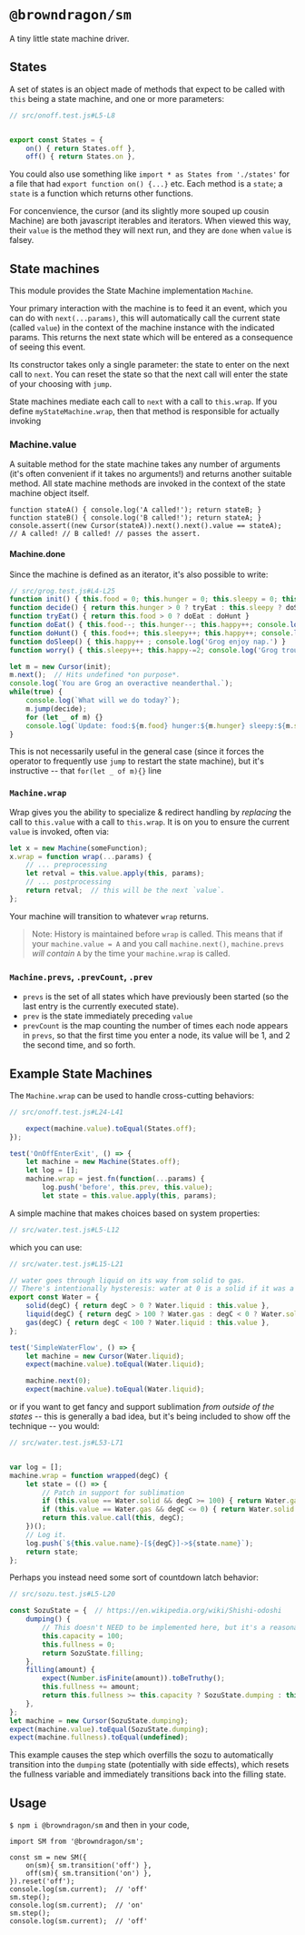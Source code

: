 # `@browndragon/sm`

A tiny little state machine driver.

## States

A set of states is an object made of methods that expect to be called with `this` being a state machine, and one or more parameters:
```js
// src/onoff.test.js#L5-L8


export const States = {
    on() { return States.off },
    off() { return States.on },
```

You could also use something like `import * as States from './states'` for a file that had `export function on() {...}` etc.
Each method is a `state`; a `state` is a function which returns other functions.

For concenvience, the cursor (and its slightly more souped up cousin Machine) are both javascript iterables and iterators. When viewed this way, their `value` is the method they will next run, and they are `done` when `value` is falsey.

## State machines

This module provides the State Machine implementation `Machine`.

Your primary interaction with the machine is to feed it an event, which you can do with `next(...params)`, this will automatically call the current state (called `value`) in the context of the machine instance with the indicated params. This returns the next state which will be entered as a consequence of seeing this event.

Its constructor takes only a single parameter: the state to enter on the next call to `next`. You can reset the state so that the next call will enter the state of your choosing with `jump`.

State machines mediate each call to `next` with a call to `this.wrap`. If you define `myStateMachine.wrap`, then that method is responsible for actually invoking 

### Machine.value
A suitable method for the state machine takes any number of arguments (it's often convenient if it takes no arguments!) and returns another suitable method.
All state machine methods are invoked in the context of the state machine object itself.

```
function stateA() { console.log('A called!'); return stateB; }
function stateB() { console.log('B called!'); return stateA; }
console.assert((new Cursor(stateA)).next().next().value == stateA);  // A called! // B called! // passes the assert.
```

#### Machine.done
Since the machine is defined as an iterator, it's also possible to write:
```js
// src/grog.test.js#L4-L25
function init() { this.food = 0; this.hunger = 0; this.sleepy = 0; this.happy = 1; }
function decide() { return this.hunger > 0 ? tryEat : this.sleepy ? doSleep : worry }
function tryEat() { return this.food > 0 ? doEat : doHunt }
function doEat() { this.food--; this.hunger--; this.happy++; console.log('Grog eat food!') }
function doHunt() { this.food++; this.sleepy++; this.happy++; console.log('Grog spend day hunting!') }
function doSleep() { this.happy++ ; console.log('Grog enjoy nap.') }
function worry() { this.sleepy++; this.happy-=2; console.log('Grog troubled.') }

let m = new Cursor(init);
m.next();  // Hits undefined *on purpose*.
console.log(`You are Grog an overactive neanderthal.`);
while(true) {
    console.log(`What will we do today?`);
    m.jump(decide);
    for (let _ of m) {}    
    console.log(`Update: food:${m.food} hunger:${m.hunger} sleepy:${m.sleepy} happy:${m.happy}`);
}
```
This is not necessarily useful in the general case (since it forces the operator to frequently use `jump` to restart the state machine), but it's instructive -- that `for(let _ of m){}` line 

### `Machine.wrap`
Wrap gives you the ability to specialize & redirect handling by *replacing* the call to `this.value` with a call to `this.wrap`. It is on you to ensure the current `value` is invoked, often via:

```js
let x = new Machine(someFunction);
x.wrap = function wrap(...params) {
    // ... preprocessing
    let retval = this.value.apply(this, params);
    // ... postprocessing
    return retval;  // this will be the next `value`.    
};
```

Your machine will transition to whatever `wrap` returns.

> Note: History is maintained before `wrap` is called. This means that if your `machine.value = A` and you call `machine.next()`, `machine.prevs` *will contain* `A` by the time your `machine.wrap` is called. 

### `Machine.prevs`, `.prevCount`, `.prev`

* `prevs` is the set of all states which have previously been started (so the last entry is the currently executed state).
* `prev` is the state immediately preceding `value`
* `prevCount` is the map counting the number of times each node appears in `prevs`, so that the first time you enter a node, its value will be 1, and 2 the second time, and so forth.


## Example State Machines

The `Machine.wrap` can be used to handle cross-cutting behaviors:
```js
// src/onoff.test.js#L24-L41

    expect(machine.value).toEqual(States.off);
});

test('OnOffEnterExit', () => {
    let machine = new Machine(States.off);
    let log = [];
    machine.wrap = jest.fn(function(...params) {
        log.push('before', this.prev, this.value);
        let state = this.value.apply(this, params);
```

A simple machine that makes choices based on system properties:
```js
// src/water.test.js#L5-L12

```
which you can use:
```js
// src/water.test.js#L15-L21

// water goes through liquid on its way from solid to gas.
// There's intentionally hysteresis: water at 0 is a solid if it was a solid, liquid if it was a liquid.
export const Water = {
    solid(degC) { return degC > 0 ? Water.liquid : this.value },
    liquid(degC) { return degC > 100 ? Water.gas : degC < 0 ? Water.solid : this.value },
    gas(degC) { return degC < 100 ? Water.liquid : this.value },
};

test('SimpleWaterFlow', () => {
    let machine = new Cursor(Water.liquid);
    expect(machine.value).toEqual(Water.liquid);

    machine.next(0);
    expect(machine.value).toEqual(Water.liquid);
```
or if you want to get fancy and support sublimation *from outside of the states* -- this is generally a bad idea, but it's being included to show off the technique -- you would:
```js
// src/water.test.js#L53-L71


var log = [];
machine.wrap = function wrapped(degC) {
    let state = (() => {
        // Patch in support for sublimation
        if (this.value == Water.solid && degC >= 100) { return Water.gas }
        if (this.value == Water.gas && degC <= 0) { return Water.solid }
        return this.value.call(this, degC);
    })();
    // Log it.
    log.push(`${this.value.name}-[${degC}]->${state.name}`);
    return state;
};
```

Perhaps you instead need some sort of countdown latch behavior:
```js
// src/sozu.test.js#L5-L20

const SozuState = {  // https://en.wikipedia.org/wiki/Shishi-odoshi
    dumping() {
        // This doesn't NEED to be implemented here, but it's a reasonable place to go.
        this.capacity = 100;
        this.fullness = 0;
        return SozuState.filling;
    },
    filling(amount) {
        expect(Number.isFinite(amount)).toBeTruthy();
        this.fullness += amount;
        return this.fullness >= this.capacity ? SozuState.dumping : this.value;
    },
};
let machine = new Cursor(SozuState.dumping);
expect(machine.value).toEqual(SozuState.dumping);
expect(machine.fullness).toEqual(undefined);
```
This example causes the step which overfills the sozu to automatically transition into the `dumping` state (potentially with side effects), which resets the fullness variable and immediately transitions back into the filling state.

## Usage
`$ npm i @browndragon/sm` and then in your code,
```
import SM from '@browndragon/sm';

const sm = new SM({
    on(sm){ sm.transition('off') },
    off(sm){ sm.transition('on') },
}).reset('off');
console.log(sm.current);  // 'off'
sm.step();
console.log(sm.current);  // 'on'
sm.step();
console.log(sm.current);  // 'off'
```
